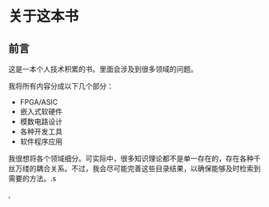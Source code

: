 # 关于这本书

## 前言

这是一本个人技术积累的书。里面会涉及到很多领域的问题。

我将所有内容分成以下几个部分：

* FPGA/ASIC
* 嵌入式软硬件
* 模数电路设计
* 各种开发工具
* 软件程序应用

我很想将各个领域细分。可实际中，很多知识理论都不是单一存在的，存在各种千丝万缕的耦合关系。不过，我会尽可能完善这些目录结果，以确保能够及时检索到需要的方法。.s

,&#x20;



